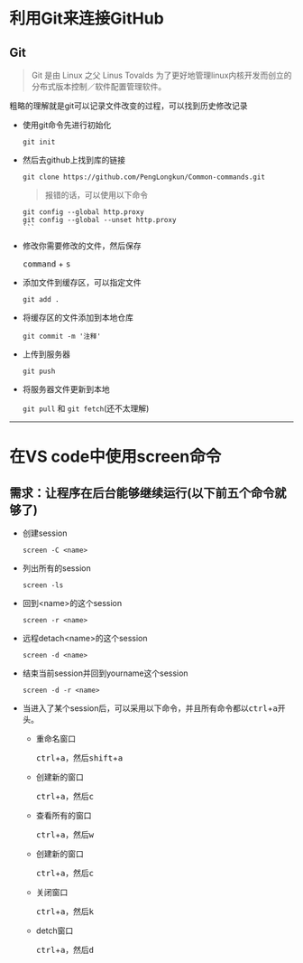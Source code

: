 # 利用Git来连接GitHub
## Git

>Git 是由 Linux 之父 Linus Tovalds 为了更好地管理linux内核开发而创立的分布式版本控制／软件配置管理软件。

粗略的理解就是git可以记录文件改变的过程，可以找到历史修改记录

- 使用git命令先进行初始化

    `git init`

- 然后去github上找到库的链接

    `git clone https://github.com/PengLongkun/Common-commands.git`

    > 报错的话，可以使用以下命令
    ````
    git config --global http.proxy
    git config --global --unset http.proxy
    ```

- 修改你需要修改的文件，然后保存

    <kbd>command</kbd> + <kbd>s</kbd>

- 添加文件到缓存区，可以指定文件

    `git add .`

- 将缓存区的文件添加到本地仓库

    `git commit -m '注释'`

- 上传到服务器

    `git push`

- 将服务器文件更新到本地

    `git pull` 和 `git fetch`(还不太理解)

---

# 在VS code中使用screen命令

## 需求：让程序在后台能够继续运行(以下前五个命令就够了)

- 创建session

    `screen -C <name>`

- 列出所有的session

    `screen -ls`

- 回到\<name\>的这个session

    `screen -r <name>`

- 远程detach\<name\>的这个session

    `screen -d <name>`

- 结束当前session并回到yourname这个session

    `screen -d -r <name>`

- 当进入了某个session后，可以采用以下命令，并且所有命令都以<kbd>ctrl</kbd>+<kbd>a</kbd>开头。

    - 重命名窗口

        <kbd>ctrl</kbd>+<kbd>a</kbd>，然后<kbd>shift</kbd>+<kbd>a</kbd>
    
    - 创建新的窗口

        <kbd>ctrl</kbd>+<kbd>a</kbd>，然后<kbd>c</kbd>

    - 查看所有的窗口

        <kbd>ctrl</kbd>+<kbd>a</kbd>，然后<kbd>w</kbd>

    - 创建新的窗口

        <kbd>ctrl</kbd>+<kbd>a</kbd>，然后<kbd>c</kbd>

    - 关闭窗口

        <kbd>ctrl</kbd>+<kbd>a</kbd>，然后<kbd>k</kbd>

    - detch窗口

        <kbd>ctrl</kbd>+<kbd>a</kbd>，然后<kbd>d</kbd>
    